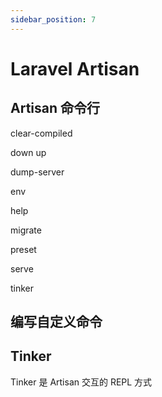 ```yaml
---
sidebar_position: 7
---
```


# Laravel Artisan


## Artisan 命令行

clear-compiled

down
up

dump-server

env

help

migrate

preset

serve

tinker


## 编写自定义命令

## Tinker

Tinker 是 Artisan 交互的 REPL 方式
